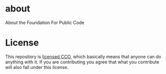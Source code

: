 # about
About the Foundation For Public Code

# License

This repository is [licensed CCO](LICENSE), which basically means that anyone can do anything with it. If you are contributing you agree that what you contribute will also fall under this license.
